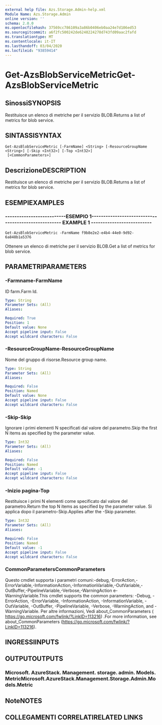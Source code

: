 ```yaml
---
external help file: Azs.Storage.Admin-help.xml
Module Name: Azs.Storage.Admin
online version: ''
schema: 2.0.0
ms.openlocfilehash: 37569cc786109a3a86b0406eb0aa24e7d106ed53
ms.sourcegitcommit: a6f2fc500242de6248224278d743fd09aac2fafd
ms.translationtype: MT
ms.contentlocale: it-IT
ms.lasthandoff: 03/04/2020
ms.locfileid: "93859414"
---
```

# <span data-ttu-id="6fbe3-101">Get-AzsBlobServiceMetric</span><span class="sxs-lookup"><span data-stu-id="6fbe3-101">Get-AzsBlobServiceMetric</span></span>

## <span data-ttu-id="6fbe3-102">Sinossi</span><span class="sxs-lookup"><span data-stu-id="6fbe3-102">SYNOPSIS</span></span>
<span data-ttu-id="6fbe3-103">Restituisce un elenco di metriche per il servizio BLOB.</span><span class="sxs-lookup"><span data-stu-id="6fbe3-103">Returns a list of metrics for blob service.</span></span>

## <span data-ttu-id="6fbe3-104">SINTASSI</span><span class="sxs-lookup"><span data-stu-id="6fbe3-104">SYNTAX</span></span>

```
Get-AzsBlobServiceMetric [-FarmName] <String> [-ResourceGroupName <String>] [-Skip <Int32>] [-Top <Int32>]
 [<CommonParameters>]
```

## <span data-ttu-id="6fbe3-105">Descrizione</span><span class="sxs-lookup"><span data-stu-id="6fbe3-105">DESCRIPTION</span></span>
<span data-ttu-id="6fbe3-106">Restituisce un elenco di metriche per il servizio BLOB.</span><span class="sxs-lookup"><span data-stu-id="6fbe3-106">Returns a list of metrics for blob service.</span></span>

## <span data-ttu-id="6fbe3-107">ESEMPI</span><span class="sxs-lookup"><span data-stu-id="6fbe3-107">EXAMPLES</span></span>

### <span data-ttu-id="6fbe3-108">--------------------------ESEMPIO 1--------------------------</span><span class="sxs-lookup"><span data-stu-id="6fbe3-108">-------------------------- EXAMPLE 1 --------------------------</span></span>
```
Get-AzsBlobServiceMetric -FarmName f9b8e2e2-e4b4-44e0-9d92-6a848b1a5376
```

<span data-ttu-id="6fbe3-109">Ottenere un elenco di metriche per il servizio BLOB.</span><span class="sxs-lookup"><span data-stu-id="6fbe3-109">Get a list of metrics for blob service.</span></span>

## <span data-ttu-id="6fbe3-110">PARAMETRI</span><span class="sxs-lookup"><span data-stu-id="6fbe3-110">PARAMETERS</span></span>

### <span data-ttu-id="6fbe3-111">-Farmname</span><span class="sxs-lookup"><span data-stu-id="6fbe3-111">-FarmName</span></span>
<span data-ttu-id="6fbe3-112">ID farm.</span><span class="sxs-lookup"><span data-stu-id="6fbe3-112">Farm Id.</span></span>

```yaml
Type: String
Parameter Sets: (All)
Aliases: 

Required: True
Position: 1
Default value: None
Accept pipeline input: False
Accept wildcard characters: False
```

### <span data-ttu-id="6fbe3-113">-ResourceGroupName</span><span class="sxs-lookup"><span data-stu-id="6fbe3-113">-ResourceGroupName</span></span>
<span data-ttu-id="6fbe3-114">Nome del gruppo di risorse.</span><span class="sxs-lookup"><span data-stu-id="6fbe3-114">Resource group name.</span></span>

```yaml
Type: String
Parameter Sets: (All)
Aliases: 

Required: False
Position: Named
Default value: None
Accept pipeline input: False
Accept wildcard characters: False
```

### <span data-ttu-id="6fbe3-115">-Skip</span><span class="sxs-lookup"><span data-stu-id="6fbe3-115">-Skip</span></span>
<span data-ttu-id="6fbe3-116">Ignorare i primi elementi N specificati dal valore del parametro.</span><span class="sxs-lookup"><span data-stu-id="6fbe3-116">Skip the first N items as specified by the parameter value.</span></span>

```yaml
Type: Int32
Parameter Sets: (All)
Aliases: 

Required: False
Position: Named
Default value: -1
Accept pipeline input: False
Accept wildcard characters: False
```

### <span data-ttu-id="6fbe3-117">-Inizio pagina</span><span class="sxs-lookup"><span data-stu-id="6fbe3-117">-Top</span></span>
<span data-ttu-id="6fbe3-118">Restituisce i primi N elementi come specificato dal valore del parametro.</span><span class="sxs-lookup"><span data-stu-id="6fbe3-118">Return the top N items as specified by the parameter value.</span></span>
<span data-ttu-id="6fbe3-119">Si applica dopo il parametro-Skip.</span><span class="sxs-lookup"><span data-stu-id="6fbe3-119">Applies after the -Skip parameter.</span></span>

```yaml
Type: Int32
Parameter Sets: (All)
Aliases: 

Required: False
Position: Named
Default value: -1
Accept pipeline input: False
Accept wildcard characters: False
```

### <span data-ttu-id="6fbe3-120">CommonParameters</span><span class="sxs-lookup"><span data-stu-id="6fbe3-120">CommonParameters</span></span>
<span data-ttu-id="6fbe3-121">Questo cmdlet supporta i parametri comuni:-debug,-ErrorAction,-ErrorVariable,-InformationAction,-InformationVariable,-OutVariable,-OutBuffer,-PipelineVariable,-Verbose,-WarningAction e-WarningVariable.</span><span class="sxs-lookup"><span data-stu-id="6fbe3-121">This cmdlet supports the common parameters: -Debug, -ErrorAction, -ErrorVariable, -InformationAction, -InformationVariable, -OutVariable, -OutBuffer, -PipelineVariable, -Verbose, -WarningAction, and -WarningVariable.</span></span> <span data-ttu-id="6fbe3-122">Per altre informazioni, Vedi about_CommonParameters ( https://go.microsoft.com/fwlink/?LinkID=113216) .</span><span class="sxs-lookup"><span data-stu-id="6fbe3-122">For more information, see about_CommonParameters (https://go.microsoft.com/fwlink/?LinkID=113216).</span></span>

## <span data-ttu-id="6fbe3-123">INGRESSI</span><span class="sxs-lookup"><span data-stu-id="6fbe3-123">INPUTS</span></span>

## <span data-ttu-id="6fbe3-124">OUTPUT</span><span class="sxs-lookup"><span data-stu-id="6fbe3-124">OUTPUTS</span></span>

### <span data-ttu-id="6fbe3-125">Microsoft. AzureStack. Management. storage. admin. Models. Metric</span><span class="sxs-lookup"><span data-stu-id="6fbe3-125">Microsoft.AzureStack.Management.Storage.Admin.Models.Metric</span></span>

## <span data-ttu-id="6fbe3-126">Note</span><span class="sxs-lookup"><span data-stu-id="6fbe3-126">NOTES</span></span>

## <span data-ttu-id="6fbe3-127">COLLEGAMENTI CORRELATI</span><span class="sxs-lookup"><span data-stu-id="6fbe3-127">RELATED LINKS</span></span>


